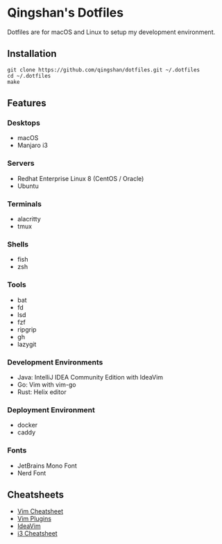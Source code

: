 # Qingshan's Dotfiles

Dotfiles are for macOS and Linux to setup my development environment.

## Installation

```shell
git clone https://github.com/qingshan/dotfiles.git ~/.dotfiles
cd ~/.dotfiles
make
```

## Features

### Desktops

- macOS
- Manjaro i3

### Servers

- Redhat Enterprise Linux 8 (CentOS / Oracle)
- Ubuntu

### Terminals

- alacritty
- tmux

### Shells

- fish
- zsh

### Tools

- bat
- fd
- lsd
- fzf
- ripgrip
- gh
- lazygit

### Development Environments

- Java: IntelliJ IDEA Community Edition with IdeaVim
- Go: Vim with vim-go
- Rust: Helix editor

### Deployment Environment

- docker
- caddy

### Fonts

- JetBrains Mono Font
- Nerd Font

## Cheatsheets

- [Vim Cheatsheet](docs/vim_cheatsheet.md)
- [Vim Plugins](docs/vim_plugins.md)
- [IdeaVim](docs/ideavim.md)
- [i3 Cheatsheet](docs/i3_cheatsheet.md)
